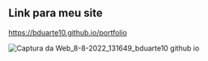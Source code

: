 
## Link para meu site

https://bduarte10.github.io/portfolio


![Captura da Web_8-8-2022_131649_bduarte10 github io](https://user-images.githubusercontent.com/76459023/183464633-ac59e892-fe52-4b0e-bee5-4e5262bf2db0.jpeg)
